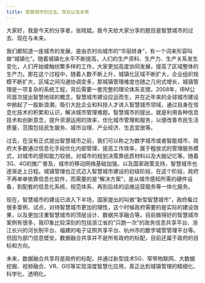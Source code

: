 ```yaml
---
title: 智慧城市的过去、现在以及未来
---
```

大家好，我是今天的分享者，张晓斌。我今天给大家分享的题目是智慧城市的过去、现在与未来。

我们都知道一座城市的发展，是由农村向城市的“华丽转身”，有一个词来形容叫做“城镇化”。随着城镇化水平不断提高，人们的生产资料、生产力、生产关系发生变化，人们开始接触纷繁多样的工作，大家更加高度协同发展，提高了区域整体的生产力。那在这个过程中，随着人数不断上升，城镇化区域不断扩大，企业组织规模不断扩大，区域之间沟通协调变多，那城镇管理难度也随之几何式增长，城镇管理是一项复杂的系统工程，背后需要一套完整的理论体系支撑。2008年，IBM公司首次提出智慧地球的概念，智慧城市建设应运而生，并在近年来的全球城市建设中掀起了一股新浪潮，吸引大批企业和科技人才进入智慧城市领域，通过自身在信息化技术的积累和认识，解决城市管理难题。智慧城市的提出，就是利用各种信息技术和创新意念，提升资源运用的效率，优化城市管理和服务，以便改善市民生活质量，范围包括民生服务、城市治理、产业经济、生态宜居等。

过去，在没有正式提出智慧城市之前，我们可以称之为数字城市或者智能城市，政府大多数通过信息化手段优化内部管理，提高工作效率，属于粗放式的管理服务模式，对城市的感知能力较弱，对城市的规划决策靠纸质材料以及大脑记忆等。随着3G、4G的推广普及，城市的移动网络基础加强，以及国家政策支持，智慧城市也逐渐走上日程。城镇管理也正式迈入智慧城市建设的初级阶段，在这个阶段，政府不再单单依靠信息化软件，而需要的是“解决方案”，是从城市感知所需的硬件设备，到配套的信息化系统、规范体系，再到后续的运维运营服务等一体化服务。

现在，智慧城市的建设已进入下半场，国家提出的叫做“新型智慧城市”，政府看过很多案例、试点，对待智慧城市更加的理性，这个时候政府需要的是实际的建设效果，以及更加注重智慧城市的顶层设计、数据共享融合等。目前做得好的智慧城市案例有很多，我印象比较深刻的包括浙江省的“只跑一次”的政务信息共享平台、浙江长兴的河长制平台、福建的电子证照共享平台、杭州市的数字城管管理平台等。但因为部门信息壁垒，数据融合共享并不是所有政府的标配，目前还属于政府的目标和方向。

未来，数据融合共享将是政府的标配，并通过新型技术5G、窄带物联网、大数据挖掘、视频融合、VR、GIS等实现深度智慧化应用，真正达到城镇管理的精细化、科学化、透明化。